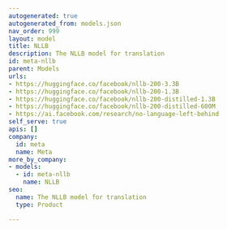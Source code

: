 ```yaml
---
autogenerated: true
autogenerated_from: models.json
nav_order: 999
layout: model
title: NLLB
description: The NLLB model for translation
id: meta-nllb
parent: Models
urls:
- https://huggingface.co/facebook/nllb-200-3.3B
- https://huggingface.co/facebook/nllb-200-1.3B
- https://huggingface.co/facebook/nllb-200-distilled-1.3B
- https://huggingface.co/facebook/nllb-200-distilled-600M
- https://ai.facebook.com/research/no-language-left-behind
self_serve: true
apis: []
company:
  id: meta
  name: Meta
more_by_company:
- models:
  - id: meta-nllb
    name: NLLB
seo:
  name: The NLLB model for translation
  type: Product

---
```


